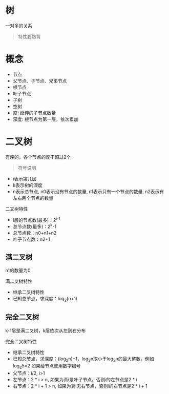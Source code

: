 # 树
一对多的关系
> 特性要熟背

# 概念
- 节点
- 父节点、子节点、兄弟节点
- 根节点
- 叶子节点
- 子树
- 空树
- 度: 延伸的子节点数量
- 深度: 根节点为第一层，依次累加

# 二叉树
有序的，各个节点的度不超过2个
> 符号说明
- i表示第几层
- k表示树的深度
- n表示总节点, n0表示没有节点的数量, n1表示只有一个节点的数量, n2表示有左右两个节点的数量

二叉树特性
- i层的节点数(最多)：2<sup>i-1</sup>
- 总节点数(最多)：2<sup>k</sup>-1
- 总节点数：n0+n1+n2
- 叶子节点数：n2+1

## 满二叉树
n1的数量为0

满二叉树特性
- 继承二叉树特性
- 已知总节点，求深度：log<sub>2</sub>(n+1)

## 完全二叉树
k-1层是满二叉树，k层依次从左到右分布

完全二叉树特性
- 继承二叉树特性
- 已知总节点，求深度：(log<sub>2</sub>n)+1，log<sub>2</sub>n取小于log<sub>2</sub>n的最大整数，例如log<sub>2</sub>5=2
如果给节点使用数字编号
- 父节点：i/2, i>1
- 左节点：2 * i > n, 如果为真i是叶子节点，否则i的左节点是2 * i
- 右节点：2 * i + 1 > n, 如果为真i无右节点，否则i的右节点是2 * i + 1
